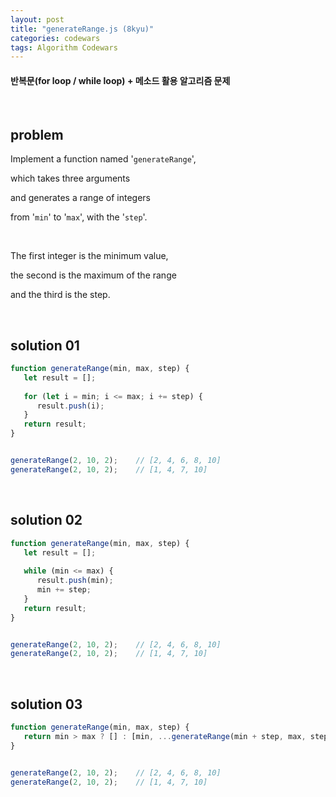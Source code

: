 ```yaml
---
layout: post
title: "generateRange.js (8kyu)"
categories: codewars
tags: Algorithm Codewars
---
```


#### 반복문(for loop / while loop) + 메소드 활용 알고리즘 문제

<br>

## problem

Implement a function named '`generateRange`',

which takes three arguments

and generates a range of integers

from '`min`' to '`max`', with the '`step`'.

<br>

The first integer is the minimum value,

the second is the maximum of the range

and the third is the step.

<br>

## solution 01

```javascript
function generateRange(min, max, step) {
   let result = [];
   
   for (let i = min; i <= max; i += step) {
      result.push(i);
   }
   return result;
}


generateRange(2, 10, 2);	// [2, 4, 6, 8, 10]
generateRange(2, 10, 2);	// [1, 4, 7, 10]
```

<br>

## solution 02

```javascript
function generateRange(min, max, step) {
   let result = [];
   
   while (min <= max) {
      result.push(min);
      min += step;
   }
   return result;
}


generateRange(2, 10, 2);	// [2, 4, 6, 8, 10]
generateRange(2, 10, 2);	// [1, 4, 7, 10]
```

<br>

## solution 03

```javascript
function generateRange(min, max, step) {
   return min > max ? [] : [min, ...generateRange(min + step, max, step)];
}


generateRange(2, 10, 2);	// [2, 4, 6, 8, 10]
generateRange(2, 10, 2);	// [1, 4, 7, 10]
```

